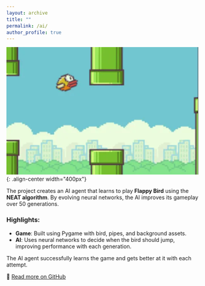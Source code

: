```yaml
---
layout: archive
title: ""
permalink: /ai/
author_profile: true
---
```



![Flappy](/images/flappy_bird.webp){: .align-center width="400px"}

The project creates an AI agent that learns to play **Flappy Bird** using the **NEAT algorithm**. By evolving neural networks, the AI improves its gameplay over 50 generations.

### Highlights:
- **Game**: Built using Pygame with bird, pipes, and background assets.
- **AI**: Uses neural networks to decide when the bird should jump, improving performance with each generation.

The AI agent successfully learns the game and gets better at it with each attempt.

🔗 [Read more on GitHub](https://github.com/sourish-ml/AI-Powered-Flappy-Bird-Game-Using-NEAT-Algorithm)